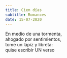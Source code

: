 ```yaml
---
title: Cien días
subtitle: Romances
date: 15-07-2020
---
```


En medio de una tormenta,  
ahogado por sentimientos,  
tome un lápiz y libreta:  
quise escribir UN verso


